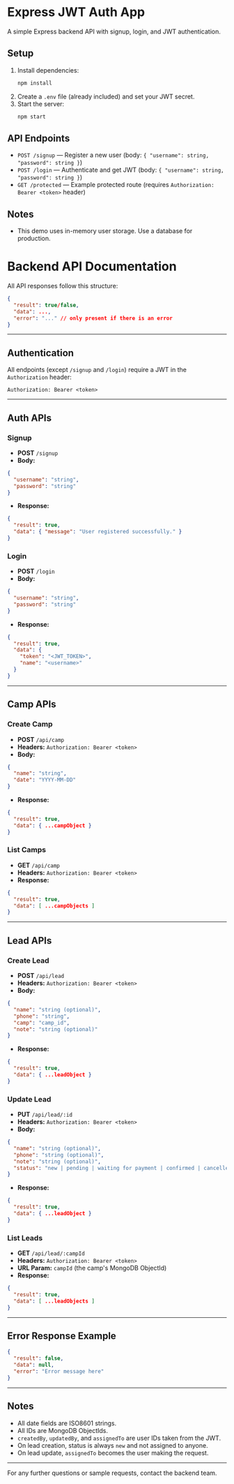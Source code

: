 # Express JWT Auth App

A simple Express backend API with signup, login, and JWT authentication.

## Setup

1. Install dependencies:
   ```bash
   npm install
   ```
2. Create a `.env` file (already included) and set your JWT secret.
3. Start the server:
   ```bash
   npm start
   ```

## API Endpoints

- `POST /signup` — Register a new user (body: `{ "username": string, "password": string }`)
- `POST /login` — Authenticate and get JWT (body: `{ "username": string, "password": string }`)
- `GET /protected` — Example protected route (requires `Authorization: Bearer <token>` header)

## Notes
- This demo uses in-memory user storage. Use a database for production.


# Backend API Documentation

All API responses follow this structure:
```json
{
  "result": true/false,
  "data": ...,
  "error": "..." // only present if there is an error
}
```

---

## Authentication
All endpoints (except `/signup` and `/login`) require a JWT in the `Authorization` header:
```
Authorization: Bearer <token>
```

---

## Auth APIs

### Signup
- **POST** `/signup`
- **Body:**
```json
{
  "username": "string",
  "password": "string"
}
```
- **Response:**
```json
{
  "result": true,
  "data": { "message": "User registered successfully." }
}
```

### Login
- **POST** `/login`
- **Body:**
```json
{
  "username": "string",
  "password": "string"
}
```
- **Response:**
```json
{
  "result": true,
  "data": {
    "token": "<JWT_TOKEN>",
    "name": "<username>"
  }
}
```

---

## Camp APIs

### Create Camp
- **POST** `/api/camp`
- **Headers:** `Authorization: Bearer <token>`
- **Body:**
```json
{
  "name": "string",
  "date": "YYYY-MM-DD"
}
```
- **Response:**
```json
{
  "result": true,
  "data": { ...campObject }
}
```

### List Camps
- **GET** `/api/camp`
- **Headers:** `Authorization: Bearer <token>`
- **Response:**
```json
{
  "result": true,
  "data": [ ...campObjects ]
}
```

---

## Lead APIs

### Create Lead
- **POST** `/api/lead`
- **Headers:** `Authorization: Bearer <token>`
- **Body:**
```json
{
  "name": "string (optional)",
  "phone": "string",
  "camp": "camp_id",
  "note": "string (optional)"
}
```
- **Response:**
```json
{
  "result": true,
  "data": { ...leadObject }
}
```

### Update Lead
- **PUT** `/api/lead/:id`
- **Headers:** `Authorization: Bearer <token>`
- **Body:**
```json
{
  "name": "string (optional)",
  "phone": "string (optional)",
  "note": "string (optional)",
  "status": "new | pending | waiting for payment | confirmed | cancelled (optional)"
}
```
- **Response:**
```json
{
  "result": true,
  "data": { ...leadObject }
}
```

### List Leads
- **GET** `/api/lead/:campId`
- **Headers:** `Authorization: Bearer <token>`
- **URL Param:** `campId` (the camp's MongoDB ObjectId)
- **Response:**
```json
{
  "result": true,
  "data": [ ...leadObjects ]
}
```

---

## Error Response Example
```json
{
  "result": false,
  "data": null,
  "error": "Error message here"
}
```

---

## Notes
- All date fields are ISO8601 strings.
- All IDs are MongoDB ObjectIds.
- `createdBy`, `updatedBy`, and `assignedTo` are user IDs taken from the JWT.
- On lead creation, status is always `new` and not assigned to anyone.
- On lead update, `assignedTo` becomes the user making the request.

---

For any further questions or sample requests, contact the backend team.


